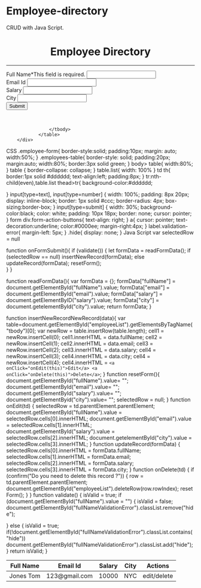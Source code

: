 # Employee-directory
CRUD with Java Script. 
<!DOCTYPE html>
<html lang="en-us">
  <head>
    <meta charset="utf-8">
    <meta name="viewport" content="width=device-width, initial-scale=1">
    <title>Employee Directory</title>
  </head>
   <body>
     <h1><center>Employee Directory</center></h1>
     <hr>
			<div class="employee-form">
                <form onsubmit="event.preventDefault();onFormSubmit();" autocomplete="off">
                    <div>
                        <label>Full Name*</label><label class="validation-error hide" id="fullNameValidationError">This field is required.</label>
                        <input type="text" name="fullName" id="fullName">
                    </div>
                    <div>
                        <label>Email Id</label>
                        <input type="text" name="email" id="email">
                    </div>
                    <div>
                        <label>Salary</label>
                        <input type="text" name="salary" id="salary">
                    </div>
                    <div>
                        <label>City</label>
                        <input type="text" name="city" id="city">
                    </div>
                    <div  class="form-action-buttons">
                        <input type="submit" value="Submit">
                    </div>
                </form>
		</div>
		<br/>
		<div class = "employees-table">
                <table class="list" id="employeeList">
                    <thead>
                        <tr>
                            <th>Full Name</th>
                            <th>Email Id</th>
                            <th>Salary</th>
                            <th>City</th>
                            <th>Actions</th>
                      </tr>
                    </thead>
                    <tbody>
                      <tr>
                        <td> Jones Tom</td>
                        <td> 123@gmail.com</td>
                        <td> 10000</td>
                        <td> NYC</td>
                        <td> edit/delete</td>

                    </tbody>
                </table>
        </div>
</body>
</html>
CSS
.employee-form{
  border-style:solid;
  padding:10px;
  margin: auto;
    width:50%;
}
.employees-table{
  border-style: solid;
  padding:20px;
  margin:auto;
  width:80%;
  border:3px solid green;
}
body> table{
  width:80%;
}
table {
border-collapse: collapse;
}
table.list{
  width: 100%
}
td th{
  border:1px solid #dddddd;
  text-align:left;
  padding:8px;
}
tr:nth-child(even),table.list thead>tr{
  background-color:#dddddd;
  
}
input[type=text], input[type=number] {
  width: 100%;
  padding: 8px 20px;
  display: inline-block;
  border: 1px solid #ccc;
  border-radius: 4px;
  box-sizing:border-box;
}
input[type=submit] {
  width: 30%;
  background-color:black;
  color: white;
  padding: 10px 18px;
  border: none;
  cursor: pointer;
}
form div.form-action-buttons{
  text-align: right;
}
a{
  cursor: pointer;
  text-decoration:underline;
  color:#0000ee;
  margin-right:4px;
}
label.validation-error{
  margin-left: 5px;
}
.hide{
  display: none;
}
Java Script
var selectedRow = null

function onFormSubmit(){
  if (validate()) {
    let formData = readFormData();
    if (selectedRow == null)
      insertNewRecord(formData);
    else
      updateRecord(formData);
      resetForm();  
  }
}

function readFormData(){
  var formData = {};
  formData["fullName"] = document.getElementById("fullName").value;
  formData["email"] = document.getElementById("email").value;
  formData["salary"] = document.getElementByID("salary").value;
  formData["city"] = document.getelementById("city").value;
  return formData;
}

function insertNewRecordNewRecord(data){
  var table=document.getElementById("employeeList").getElementsByTagName("tbody")[0];
  var newRow = table.insertRow(table.length);
  cell1 = newRow.insertCell(0);
  cell1.innerHTML = data.fullName;
  cell2 = newRow.insertCell(1);
  cell2.innerHTML = data.email;
  cell3 = newRow.insertCell(2);
  cell3.innerHTML = data.salary;
  cell4 = newRow.insertCell(3);
  cell4.innerHTML = data.city;
  cell4 = newRow.insertCell(4);
  cell4.innerHTML = `<a onClick="onEdit(this)">Edit</a>
  <a onClick="onDelete(this)">Delete</a>`;
}
function resetForm(){
  document.getElementById("fullName").value= "";
  document.getElementById("email").value= "";
  document.getElementById("salary").value= "";
  document.getElementByid("city").value= "";
  selectedRow = null;
}
function onEdit(td) {
  selectedRow = td.parentElement.parentElement;
  document.getElementById("fullName").value = selectedRow.cells[0].innerHTML;
  document.getElementById("email").value = selectedRow.cells[1].innerHTML;
  document.getElementById("salary").value = selectedRow.cells[2].innerHTML;
  document.getelementById("city").value = selectedRow.cells[3].innerHTML;
}
function updateRecord(formData) {
  selectedRow.cells[0].innerHTML = formData.fullName;
  selectedRow.cells[1].innerHTML = formData.email;
  selectedRow.cells[2].innerHTML = formData.salary;
  selectedRow.cells[3].innerHTML = formData.city;
}
function onDelete(td) {
  if (confirm("Do you need to delete this record ?")) {
    row = td.parentElement.parentElement;
    document.getElementById("employeeList").deleteRow(row.rowIndex);
    reset Form();
  }
}
function validate() {
  isValid = true;
  if (document.getElementById("fullName").value = "") {
    isValid = false;
    document.getElementById("fullNameValidationError").classList.remove("hide");
    
  } else {
    isValid = true;
    if(!document.getElementById("fullNameValidationError").classList.contains("hide"))
      document.getElementById("fullNameValidationError").classList.add("hide");
  }
  return isValid;
}




     
     
